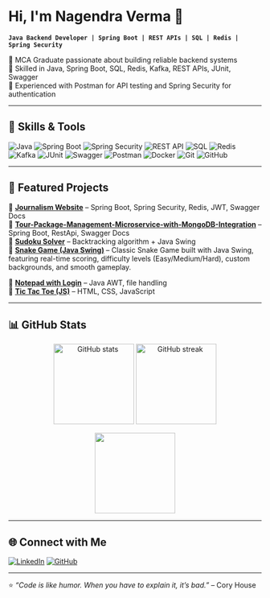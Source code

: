 # Hi, I'm Nagendra Verma 👋  

**`Java Backend Developer | Spring Boot | REST APIs | SQL | Redis | Spring Security`**

🔹 MCA Graduate passionate about building reliable backend systems  
🔹 Skilled in Java, Spring Boot, SQL, Redis, Kafka, REST APIs, JUnit, Swagger  
🔹 Experienced with Postman for API testing and Spring Security for authentication  

---

## 🚀 Skills & Tools
![Java](https://img.shields.io/badge/Java-ED8B00?style=for-the-badge&logo=openjdk&logoColor=white)
![Spring Boot](https://img.shields.io/badge/Spring%20Boot-6DB33F?style=for-the-badge&logo=springboot&logoColor=white)
![Spring Security](https://img.shields.io/badge/Spring%20Security-6DB33F?style=for-the-badge&logo=springsecurity&logoColor=white)
![REST API](https://img.shields.io/badge/REST-02569B?style=for-the-badge&logo=rest&logoColor=white)
![SQL](https://img.shields.io/badge/SQL-336791?style=for-the-badge&logo=postgresql&logoColor=white)
![Redis](https://img.shields.io/badge/Redis-DC382D?style=for-the-badge&logo=redis&logoColor=white)
![Kafka](https://img.shields.io/badge/Apache%20Kafka-231F20?style=for-the-badge&logo=apache-kafka&logoColor=white)
![JUnit](https://img.shields.io/badge/JUnit-25A162?style=for-the-badge&logo=junit5&logoColor=white)
![Swagger](https://img.shields.io/badge/Swagger-85EA2D?style=for-the-badge&logo=swagger&logoColor=black)
![Postman](https://img.shields.io/badge/Postman-FF6C37?style=for-the-badge&logo=postman&logoColor=white)
![Docker](https://img.shields.io/badge/Docker-2496ED?style=for-the-badge&logo=docker&logoColor=white)
![Git](https://img.shields.io/badge/Git-F05032?style=for-the-badge&logo=git&logoColor=white)
![GitHub](https://img.shields.io/badge/GitHub-100000?style=for-the-badge&logo=github&logoColor=white)

---

## 📌 Featured Projects
🔹 [**Journalism Website**](https://github.com/nagenDev/journalApp) – Spring Boot, Spring Security, Redis, JWT, Swagger Docs  
🔹 [**Tour-Package-Management-Microservice-with-MongoDB-Integration**](https://github.com/nagenDev/Tour-Package-Management-Microservice-with-MongoDB-Integration) – Spring Boot, RestApi, Swagger Docs  
🔹 [**Sudoku Solver**](https://github.com/nagenDev/Sudoku-sover-) – Backtracking algorithm + Java Swing  
🔹 [**Snake Game (Java Swing)**](https://github.com/nagenDev/Snake-game-using-java-swing) – Classic Snake Game built with Java Swing, featuring real-time scoring, difficulty levels (Easy/Medium/Hard), custom backgrounds, and smooth gameplay.

🔹 [**Notepad with Login**](https://github.com/nagenDev/Notepad-with-login-interface) – Java AWT, file handling  
🔹 [**Tic Tac Toe (JS)**](https://github.com/nagenDev/Tic-Tac-Toe) – HTML, CSS, JavaScript  

---

## 📊 GitHub Stats
<p align="center">
  <img src="https://github-readme-stats.vercel.app/api?username=nagenDev&show_icons=true&theme=tokyonight" alt="GitHub stats" height="160"/>
  <img src="https://github-readme-streak-stats.herokuapp.com/?user=nagenDev&theme=tokyonight" alt="GitHub streak" height="160"/>
</p>

<p align="center">
  <img src="https://github-readme-stats.vercel.app/api/top-langs/?username=nagenDev&layout=compact&theme=tokyonight" height="160"/>
</p>

---

## 🌐 Connect with Me
[![LinkedIn](https://img.shields.io/badge/LinkedIn-0A66C2?style=for-the-badge&logo=linkedin&logoColor=white)](https://www.linkedin.com/in/nagendra-verma-varanasi)
[![GitHub](https://img.shields.io/badge/GitHub-000?style=for-the-badge&logo=github&logoColor=white)](https://github.com/nagenDev)

---

⭐️ *“Code is like humor. When you have to explain it, it’s bad.”* – Cory House
